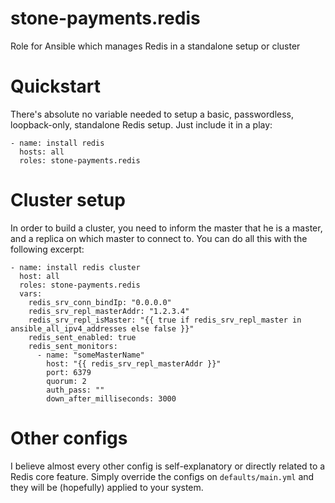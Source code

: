 stone-payments.redis
============
Role for Ansible which manages Redis in a standalone setup or cluster

# Quickstart
There's absolute no variable needed to setup a basic, passwordless,
loopback-only, standalone Redis setup. Just include it in a play:
```
- name: install redis
  hosts: all
  roles: stone-payments.redis
```

# Cluster setup
In order to build a cluster, you need to inform the master that he is a
master, and a replica on which master to connect to. You can do all this with
the following excerpt:
```
- name: install redis cluster
  host: all
  roles: stone-payments.redis
  vars:
    redis_srv_conn_bindIp: "0.0.0.0"
    redis_srv_repl_masterAddr: "1.2.3.4"
    redis_srv_repl_isMaster: "{{ true if redis_srv_repl_master in ansible_all_ipv4_addresses else false }}"
    redis_sent_enabled: true
    redis_sent_monitors:
      - name: "someMasterName"
        host: "{{ redis_srv_repl_masterAddr }}"
        port: 6379
        quorum: 2
        auth_pass: ""
        down_after_milliseconds: 3000
```

# Other configs
I believe almost every other config is self-explanatory or directly related to
a Redis core feature. Simply override the configs on `defaults/main.yml` and
they will be (hopefully) applied to your system.
